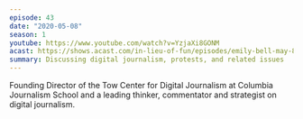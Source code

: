 ```yaml
---
episode: 43
date: "2020-05-08"
season: 1
youtube: https://www.youtube.com/watch?v=YzjaXi8GONM
acast: https://shows.acast.com/in-lieu-of-fun/episodes/emily-bell-may-8-2020
summary: Discussing digital journalism, protests, and related issues
---
```

Founding Director of the Tow Center for Digital Journalism at Columbia Journalism School and a leading thinker, commentator and strategist on digital journalism.
